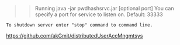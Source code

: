 >>Running
    java -jar pwdhashsrvc.jar [optional port]
    You can specify a port for service to listen on. Default: 33333

    To shutdown server enter "stop" command to command line.

https://github.com/akGmit/distributedUserAccMngmtsys
